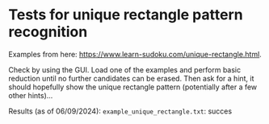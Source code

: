 # Tests for unique rectangle pattern recognition

Examples from here: https://www.learn-sudoku.com/unique-rectangle.html.

Check by using the GUI.
Load one of the examples and perform basic reduction until no further candidates can be erased.
Then ask for a hint, it should hopefully show the unique rectangle pattern (potentially after a few other hints)...

Results (as of 06/09/2024):
`example_unique_rectangle.txt`: succes
